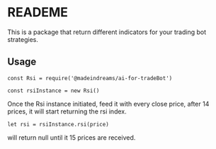 # READEME

This is a package that return different indicators for your trading bot strategies.



## Usage


```const Rsi = require('@madeindreams/ai-for-tradeBot')```



```const rsiInstance = new Rsi()```


Once the Rsi instance initiated, feed it with every close price, after 14 prices, it will start returning the rsi index.


```let rsi = rsiInstance.rsi(price)```


will return null until it 15 prices are received.